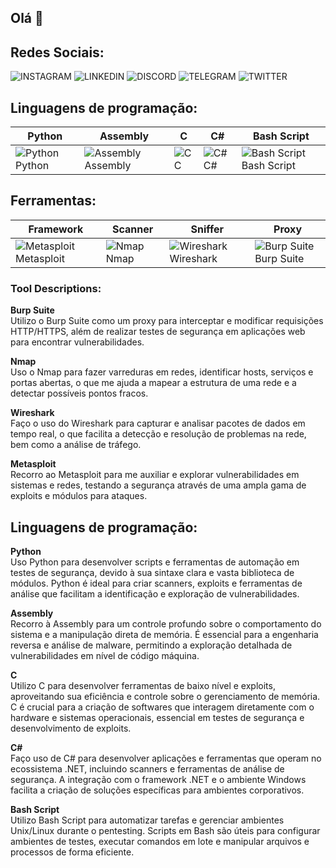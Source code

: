 ## Olá 👋

## Redes Sociais:
![INSTAGRAM](https://img.shields.io/badge/Instagram-E4405F?style=for-the-badge&logo=instagram&logoColor=white) ![LINKEDIN](https://img.shields.io/badge/LinkedIn-0077B5?style=for-the-badge&logo=linkedin&logoColor=white)  ![DISCORD](https://img.shields.io/badge/Discord-7289DA?style=for-the-badge&logo=discord&logoColor=white) ![TELEGRAM](https://img.shields.io/badge/Telegram-2CA5E0?style=for-the-badge&logo=telegram&logoColor=white)  ![TWITTER](https://img.shields.io/badge/Twitter-1DA1F2?style=for-the-badge&logo=twitter&logoColor=white)

## Linguagens de programação:

| Python                                                                                           | Assembly                                                                                           | C                                                                                                 | C#                                                                                                | Bash Script                                                                                      |
|--------------------------------------------------------------------------------------------------|---------------------------------------------------------------------------------------------------|---------------------------------------------------------------------------------------------------|--------------------------------------------------------------------------------------------------|-------------------------------------------------------------------------------------------------|
| ![Python](https://img.icons8.com/?size=100&id=l75OEUJkPAk4&format=png&color=000000) Python  | ![Assembly](https://img.icons8.com/?size=100&id=gVK745a4Vaur&format=png&color=000000) Assembly | ![C](https://img.icons8.com/?size=100&id=40670&format=png&color=000000) C                      | ![C#](https://img.icons8.com/?size=100&id=55251&format=png&color=000000) C#                    | ![Bash Script](https://img.icons8.com/?size=100&id=9MJf0ngDwS8z&format=png&color=000000) Bash Script |

## Ferramentas:

| Framework                                                                                           | Scanner                                                                                           | Sniffer                                                                                           | Proxy                                                                                             |
|-----------------------------------------------------------------------------------------------------|---------------------------------------------------------------------------------------------------|---------------------------------------------------------------------------------------------------|---------------------------------------------------------------------------------------------------|
| ![Metasploit](https://img.icons8.com/?size=100&id=97AFS4JiW8vx&format=png&color=000000) Metasploit | ![Nmap](https://img.icons8.com/?size=100&id=9b5wowKIlo9d&format=png&color=000000) Nmap            | ![Wireshark](https://img.icons8.com/?size=100&id=rOHcpTUtCTjr&format=png&color=000000) Wireshark  | ![Burp Suite](https://img.icons8.com/?size=100&id=41078&format=png&color=FD7E14) Burp Suite  |



### Tool Descriptions:

**Burp Suite**  
Utilizo o Burp Suite como um proxy para interceptar e modificar requisições HTTP/HTTPS, além de realizar testes de segurança em aplicações web para encontrar vulnerabilidades.

**Nmap**  
Uso o Nmap para fazer varreduras em redes, identificar hosts, serviços e portas abertas, o que me ajuda a mapear a estrutura de uma rede e a detectar possíveis pontos fracos.

**Wireshark**  
Faço o uso do Wireshark para capturar e analisar pacotes de dados em tempo real, o que facilita a detecção e resolução de problemas na rede, bem como a análise de tráfego.

**Metasploit**  
Recorro ao Metasploit para me auxiliar e explorar vulnerabilidades em sistemas e redes, testando a segurança através de uma ampla gama de exploits e módulos para ataques.


## Linguagens de programação:

**Python**  
Uso Python para desenvolver scripts e ferramentas de automação em testes de segurança, devido à sua sintaxe clara e vasta biblioteca de módulos. Python é ideal para criar scanners, exploits e ferramentas de análise que facilitam a identificação e exploração de vulnerabilidades.

**Assembly**  
Recorro à Assembly para um controle profundo sobre o comportamento do sistema e a manipulação direta de memória. É essencial para a engenharia reversa e análise de malware, permitindo a exploração detalhada de vulnerabilidades em nível de código máquina.

**C**  
Utilizo C para desenvolver ferramentas de baixo nível e exploits, aproveitando sua eficiência e controle sobre o gerenciamento de memória. C é crucial para a criação de softwares que interagem diretamente com o hardware e sistemas operacionais, essencial em testes de segurança e desenvolvimento de exploits.

**C#**  
Faço uso de C# para desenvolver aplicações e ferramentas que operam no ecossistema .NET, incluindo scanners e ferramentas de análise de segurança. A integração com o framework .NET e o ambiente Windows facilita a criação de soluções específicas para ambientes corporativos.

**Bash Script**  
Utilizo Bash Script para automatizar tarefas e gerenciar ambientes Unix/Linux durante o pentesting. Scripts em Bash são úteis para configurar ambientes de testes, executar comandos em lote e manipular arquivos e processos de forma eficiente.
